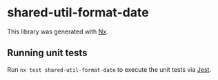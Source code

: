 # shared-util-format-date

This library was generated with [Nx](https://nx.dev).

## Running unit tests

Run `nx test shared-util-format-date` to execute the unit tests via [Jest](https://jestjs.io).
